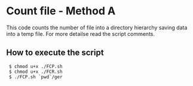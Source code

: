 # Count file - Method A

This code counts the number of file into a directory hierarchy saving data into a temp file.
For more detailse read the script comments.

## How to execute the script
```console
 $ chmod u+x ./FCP.sh
 $ chmod u+x ./FCR.sh
 $ ./FCP.sh `pwd`/ger
 ```